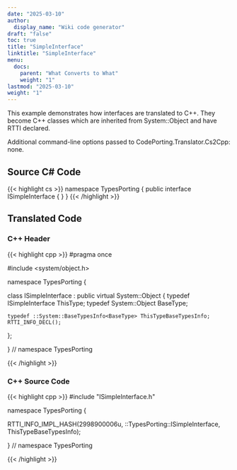 ```yaml
---
date: "2025-03-10"
author:
  display_name: "Wiki code generator"
draft: "false"
toc: true
title: "SimpleInterface"
linktitle: "SimpleInterface"
menu:
  docs:
    parent: "What Converts to What"
    weight: "1"
lastmod: "2025-03-10"
weight: "1"
---
```


This example demonstrates how interfaces are translated to C++. They become C++ classes which are inherited from System::Object and have RTTI declared.

Additional command-line options passed to CodePorting.Translator.Cs2Cpp: none.

## Source C# Code ##

{{< highlight cs >}}
namespace TypesPorting
{
    public interface ISimpleInterface
    {
    }
}
{{< /highlight >}}

## Translated Code ##

### C++ Header ###

{{< highlight cpp >}}
#pragma once

#include <system/object.h>

namespace TypesPorting {

class ISimpleInterface : public virtual System::Object
{
    typedef ISimpleInterface ThisType;
    typedef System::Object BaseType;
    
    typedef ::System::BaseTypesInfo<BaseType> ThisTypeBaseTypesInfo;
    RTTI_INFO_DECL();
    
};

} // namespace TypesPorting



{{< /highlight >}}

### C++ Source Code ###

{{< highlight cpp >}}
#include "ISimpleInterface.h"

namespace TypesPorting {

RTTI_INFO_IMPL_HASH(2998900006u, ::TypesPorting::ISimpleInterface, ThisTypeBaseTypesInfo);

} // namespace TypesPorting

{{< /highlight >}}
